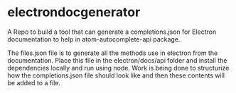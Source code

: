 # electrondocgenerator
A Repo to build a tool that can generate a completions.json for Electron documentation to help in atom-autocomplete-api package.

The files.json file is to generate all the methods use in electron from the documentation. Place this file in the electron/docs/api folder and install the dependencies locally and run using node. Work is being done to structurize how the completions.json file should look like and then these contents will be added to a file. 
